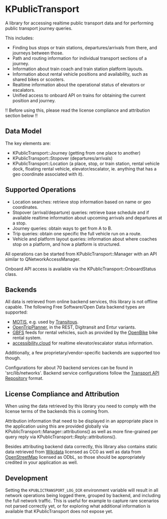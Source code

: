 # KPublicTransport

A library for accessing realtime public transport data and for performing
public transport journey queries.

This includes:
* Finding bus stops or train stations, departures/arrivals from there, and journeys between those.
* Path and routing information for individual transport sections of a journey.
* Information about train coach and train station platform layouts.
* Information about rental vehicle positions and availability, such as shared bikes or scooters.
* Realtime information about the operational status of elevators or escalators.
* Unified access to onboard API on trains for obtaining the current position and journey.

!! Before using this, please read the license compliance and attribution section below !!

## Data Model

The key elements are:

* KPublicTransport::Journey (getting from one place to another)
* KPublicTransport::Stopover (departures/arrivals)
* KPublicTransport::Location (a place, stop, or train station, rental vehicle dock, floating rental vehicle, elevator/escalator,
ie. anything that has a geo coordinate associated with it).

## Supported Operations

* Location searches: retrieve stop information based on name or geo coordinates.
* Stopover (arrival/departure) queries: retrieve base schedule and if available realtime information
  about upcoming arrivals and departures at a stop.
* Journey queries: obtain ways to get from A to B.
* Trip queries: obtain one specific the full vehicle run on a route.
* Vehicle and platform layout queries: information about where coaches stop on a platform,
and how a platform is structured.

All operations can be started from KPublicTransport::Manager with an API similar to
QNetworkAccessManager.

Onboard API access is available via the KPublicTransport::OnboardStatus class.

## Backends

All data is retrieved from online backend services, this library is not offline capable.
The following Free Software/Open Data backend types are supported:
* [MOTIS](https://motis-project.de), e.g. used by [Transitous](https://transitous.org).
* [OpenTripPlanner](http://opentripplanner.org), in the REST, Digitransit and Entur variants.
* [GBFS](https://github.com/MobilityData/gbfs) feeds for rental vehicles, such as provided by
the [OpenBike](https://github.com/transportkollektiv/openbike) bike rental system.
* [accessibility.cloud](https://accessibility.cloud/) for realtime elevator/escalator status information.

Additionally, a few proprietary/vendor-specific backends are supported too though.

Configurations for about 70 backend services can be found in 'src/lib/networks'.
Backend service configurations follow the [Transport API Repository](https://github.com/public-transport/transport-apis/)
format.

## License Compliance and Attribution

When using the data retrieved by this library you need to comply with the license
terms of the backends this is coming from.

Attribution information that need to be displayed in an appropriate place in the
application using this are provided globally via KPublicTransport::Manager::attributions()
as well as more fine-grained per query reply via KPublicTransport::Reply::attributions().

Besides attributing backend data correctly, this library also contains static data
retrieved from [Wikidata](https://wikidata.org) licensed as CC0 as well as data
from [OpenStreetMap](https://openstreetmap.org) licensed as ODbL, so those should
be appropriately credited in your application as well.

## Development

Setting the `KPUBLICTRANSPORT_LOG_DIR` environment variable will result in all network operations
being logged there, grouped by backend, and including the full network traffic. This is useful for
example to capture rare scenarios not parsed correctly yet, or for exploring what additional information
is available that KPublicTransport does not expose yet.
